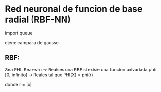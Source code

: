 # Red neuronal de funcion de base radial (RBF-NN)

import queue


ejem: campana de gausse

## RBF:
Sea PHI: Reales^n -> Realses una RBF si existe 
una funcion univariada phi: [0, infinito] -> Reales tal que
PHI(X) = phi(r)

donde r = |x|

